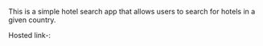 This is a simple hotel search app that allows users to search for hotels in a given country.

Hosted link-:
